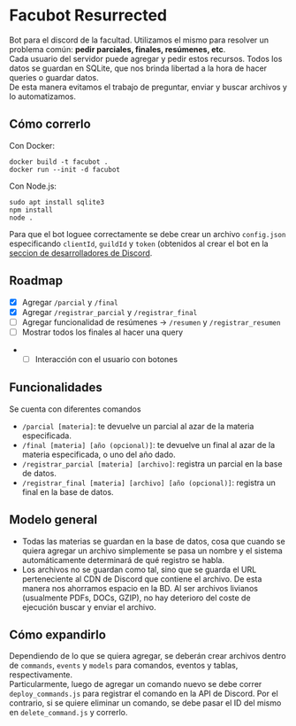 # Facubot Resurrected
Bot para el discord de la facultad. Utilizamos el mismo para resolver un problema común: **pedir parciales, finales, resúmenes, etc**. \
Cada usuario del servidor puede agregar y pedir estos recursos. Todos los datos se guardan en SQLite, que nos brinda libertad a la hora de hacer queries o guardar datos. \
De esta manera evitamos el trabajo de preguntar, enviar y buscar archivos y lo automatizamos.

## Cómo correrlo
Con Docker:
```
docker build -t facubot .
docker run --init -d facubot
```
Con Node.js:
```ubuntu
sudo apt install sqlite3
npm install
node .
```

Para que el bot loguee correctamente se debe crear un archivo `config.json` especificando `clientId`, `guildId` y `token` (obtenidos al crear el bot en la [seccion de desarrolladores de Discord](https://discord.com/developers/applications).

## Roadmap
- [x] Agregar `/parcial` y `/final`
- [x] Agregar `/registrar_parcial` y `/registrar_final`
- [ ] Agregar funcionalidad de resúmenes -> `/resumen` y `/registrar_resumen`
- [ ] Mostrar todos los finales al hacer una query
- - [ ] Interacción con el usuario con botones

## Funcionalidades
Se cuenta con diferentes comandos
- `/parcial [materia]`: te devuelve un parcial al azar de la materia especificada.
- `/final [materia] [año (opcional)]`: te devuelve un final al azar de la materia especificada, o uno del año dado.
- `/registrar_parcial [materia] [archivo]`: registra un parcial en la base de datos.
- `/registrar_final [materia] [archivo] [año (opcional)]`: registra un final en la base de datos.

## Modelo general
* Todas las materias se guardan en la base de datos, cosa que cuando se quiera agregar un archivo simplemente se pasa un nombre y el sistema automáticamente determinará de qué registro se habla.
* Los archivos no se guardan como tal, sino que se guarda el URL perteneciente al CDN de Discord que contiene el archivo. De esta manera nos ahorramos espacio en la BD. Al ser archivos livianos (usualmente PDFs, DOCs, GZIP), no hay deterioro del coste de ejecución buscar y enviar el archivo.

## Cómo expandirlo
Dependiendo de lo que se quiera agregar, se deberán crear archivos dentro de `commands`, `events` y `models` para comandos, eventos y tablas, respectivamente. \
Particularmente, luego de agregar un comando nuevo se debe correr `deploy_commands.js` para registrar el comando en la API de Discord.
Por el contrario, si se quiere eliminar un comando, se debe pasar el ID del mismo en `delete_command.js` y correrlo.
